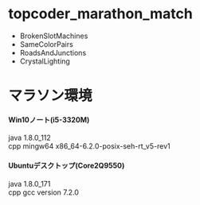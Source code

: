 # topcoder_marathon_match
- BrokenSlotMachines
- SameColorPairs
- RoadsAndJunctions
- CrystalLighting

# マラソン環境
#### Win10ノート(i5-3320M)  
java 1.8.0_112  
cpp mingw64 x86_64-6.2.0-posix-seh-rt_v5-rev1  

#### Ubuntuデスクトップ(Core2Q9550)  
java 1.8.0_171  
cpp gcc version 7.2.0  

